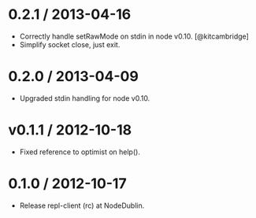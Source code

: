 
0.2.1 / 2013-04-16
==================

  * Correctly handle setRawMode on stdin in node v0.10. [@kitcambridge]
  * Simplify socket close, just exit.

0.2.0 / 2013-04-09
==================

  * Upgraded stdin handling for node v0.10.

v0.1.1 / 2012-10-18
===================

  * Fixed reference to optimist on help().

0.1.0 / 2012-10-17
==================

  * Release repl-client (rc) at NodeDublin.
